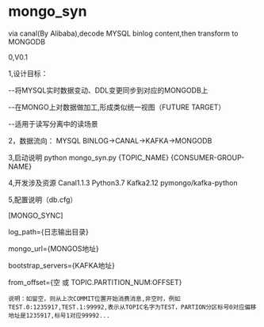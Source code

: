 # mongo_syn
via canal(By Alibaba),decode MYSQL binlog content,then transform to MONGODB

0,V0.1

1,设计目标：

  --将MYSQL实时数据变动、DDL变更同步到对应的MONGODB上
  
  --在MONGO上对数据做加工,形成类似统一视图（FUTURE TARGET）
  
  --适用于读写分离中的读场景


2，数据流向：
  MYSQL BINLOG->CANAL->KAFKA->MONGODB


3,启动说明
  python mongo_syn.py {TOPIC_NAME} {CONSUMER-GROUP-NAME} 


4,开发涉及资源
  Canal1.1.3
  Python3.7
  Kafka2.12
  pymongo/kafka-python


5,配置说明（db.cfg）

[MONGO_SYNC]

  log_path={日志输出目录}
  
  mongo_url={MONGOS地址}
  
  bootstrap_servers={KAFKA地址}
  
  from_offset={空 或 TOPIC.PARTITION_NUM:OFFSET}
  
    说明：如留空，则从上次COMMIT位置开始消费消息,非空时，例如TEST.0:1235917,TEST.1:99992,表示从TOPIC名字为TEST，PARTION分区标号0对应偏移地址是1235917,标号1对应99992...
  
